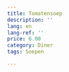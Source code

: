 ```yaml
---
title: Tomatensoep
description: ''
lang: en
lang-ref: ''
price: 6.00
category: Diner
tags: Soepen

---
```

